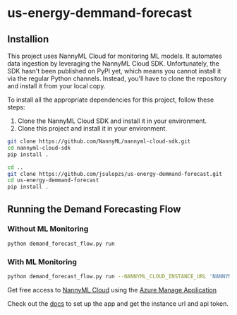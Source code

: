# us-energy-demmand-forecast

## Installion
This project uses NannyML Cloud for monitoring ML models. It automates data ingestion by leveraging the NannyML Cloud SDK. Unfortunately, the SDK hasn't been published on PyPI yet, which means you cannot install it via the regular Python channels. Instead, you'll have to clone the repository and install it from your local copy.

To install all the appropriate dependencies for this project, follow these steps:

1. Clone the NannyML Cloud SDK and install it in your environment.
2. Clone this project and install it in your environment.

```bash
git clone https://github.com/NannyML/nannyml-cloud-sdk.git
cd nannyml-cloud-sdk
pip install .

cd ..
git clone https://github.com/jsulopzs/us-energy-demmand-forecast.git
cd us-energy-demmand-forecast
pip install .
```

## Running the Demand Forecasting Flow
### Without ML Monitoring

```bash
python demand_forecast_flow.py run
```

### With ML Monitoring

```bash
python demand_forecast_flow.py run --NANNYML_CLOUD_INSTANCE_URL 'NANNYML_CLOUD_INSTANCE_URL' --NANNYML_CLOUD_API_TOKEN 'NANNYML_CLOUD_INSTANCE_URL'
```
Get free access to [NannyML Cloud](https://www.nannyml.com/nannyml-cloud) using the [Azure Manage Application](https://azuremarketplace.microsoft.com/en-us/marketplace/apps/nannyml1682590100745.nannyml-managed?tab=Overview)

Check out the [docs](https://nannyml.gitbook.io/cloud/deployment/azure/azure-managed-application) to set up the app and get the instance url and api token.
